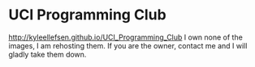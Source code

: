 UCI Programming Club
====================
http://kyleellefsen.github.io/UCI_Programming_Club
I own none of the images, I am rehosting them. If you are the owner, contact me and I will gladly take them down.

